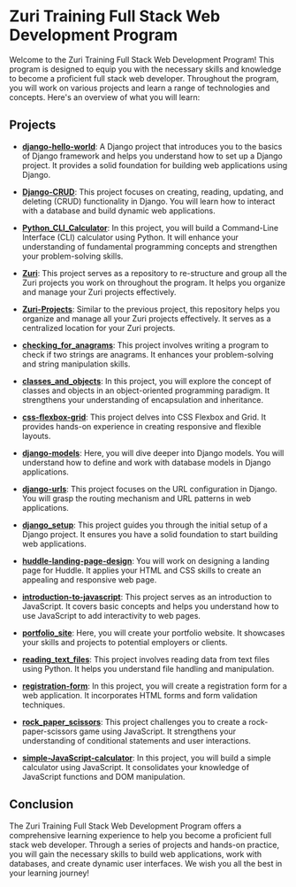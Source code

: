 # Zuri Training Full Stack Web Development Program

Welcome to the Zuri Training Full Stack Web Development Program! This program is designed to equip you with the necessary skills and knowledge to become a proficient full stack web developer. Throughout the program, you will work on various projects and learn a range of technologies and concepts. Here's an overview of what you will learn:

## Projects

- **[django-hello-world](https://github.com/GideonBature/zuri_training-projects/tree/main/-django-hello-world)**: A Django project that introduces you to the basics of Django framework and helps you understand how to set up a Django project. It provides a solid foundation for building web applications using Django.

- **[Django-CRUD](https://github.com/GideonBature/zuri_training-tasks/tree/main/Django-CRUD)**: This project focuses on creating, reading, updating, and deleting (CRUD) functionality in Django. You will learn how to interact with a database and build dynamic web applications.

- **[Python_CLI_Calculator](https://github.com/GideonBature/zuri_training-projects/tree/main/Python_CLI_Calculator)**: In this project, you will build a Command-Line Interface (CLI) calculator using Python. It will enhance your understanding of fundamental programming concepts and strengthen your problem-solving skills.

- **[Zuri](https://github.com/GideonBature/zuri_training-projects/tree/main/Zuri)**: This project serves as a repository to re-structure and group all the Zuri projects you work on throughout the program. It helps you organize and manage your Zuri projects effectively.

- **[Zuri-Projects](https://github.com/GideonBature/zuri_training-projects/tree/main/Zuri-Projects)**: Similar to the previous project, this repository helps you organize and manage all your Zuri projects effectively. It serves as a centralized location for your Zuri projects.

- **[checking_for_anagrams](https://github.com/GideonBature/zuri_training-projects/tree/main/checking_for_anagrams)**: This project involves writing a program to check if two strings are anagrams. It enhances your problem-solving and string manipulation skills.

- **[classes_and_objects](https://github.com/GideonBature/zuri_training-projects/tree/main/classes_and_objects)**: In this project, you will explore the concept of classes and objects in an object-oriented programming paradigm. It strengthens your understanding of encapsulation and inheritance.

- **[css-flexbox-grid](https://github.com/GideonBature/zuri_training-projects/tree/main/css-flexbox-grid)**: This project delves into CSS Flexbox and Grid. It provides hands-on experience in creating responsive and flexible layouts.

- **[django-models](https://github.com/GideonBature/zuri_training-projects/tree/main/django-models)**: Here, you will dive deeper into Django models. You will understand how to define and work with database models in Django applications.

- **[django-urls](https://github.com/GideonBature/zuri_training-projects/tree/main/django-urls)**: This project focuses on the URL configuration in Django. You will grasp the routing mechanism and URL patterns in web applications.

- **[django_setup](https://github.com/GideonBature/zuri_training-projects/tree/main/django_setup)**: This project guides you through the initial setup of a Django project. It ensures you have a solid foundation to start building web applications.

- **[huddle-landing-page-design](https://github.com/GideonBature/zuri_training-projects/tree/main/huddle-landing-page-design)**: You will work on designing a landing page for Huddle. It applies your HTML and CSS skills to create an appealing and responsive web page.

- **[introduction-to-javascript](https://github.com/GideonBature/zuri_training-projects/tree/main/introduction-to-javascript)**: This project serves as an introduction to JavaScript. It covers basic concepts and helps you understand how to use JavaScript to add interactivity to web pages.

- **[portfolio_site](https://github.com/GideonBature/zuri_training-projects/tree/main/portfolio_site)**: Here, you will create your portfolio website. It showcases your skills and projects to potential employers or clients.

- **[reading_text_files](https://github.com/GideonBature/zuri_training-projects/tree/main/reading_text_files)**: This project involves reading data from text files using Python. It helps you understand file handling and manipulation.

- **[registration-form](https://github.com/GideonBature/zuri_training-projects/tree/main/registration-form)**: In this project, you will create a registration form for a web application. It incorporates HTML forms and form validation techniques.

- **[rock_paper_scissors](https://github.com/GideonBature/zuri_training-projects/tree/main/rock_paper_scissors)**: This project challenges you to create a rock-paper-scissors game using JavaScript. It strengthens your understanding of conditional statements and user interactions.

- **[simple-JavaScript-calculator](https://github.com/GideonBature/zuri_training-projects/tree/main/simple-JavaScript-calculator)**: In this project, you will build a simple calculator using JavaScript. It consolidates your knowledge of JavaScript functions and DOM manipulation.

## Conclusion

The Zuri Training Full Stack Web Development Program offers a comprehensive learning experience to help you become a proficient full stack web developer. Through a series of projects and hands-on practice, you will gain the necessary skills to build web applications, work with databases, and create dynamic user interfaces. We wish you all the best in your learning journey!


